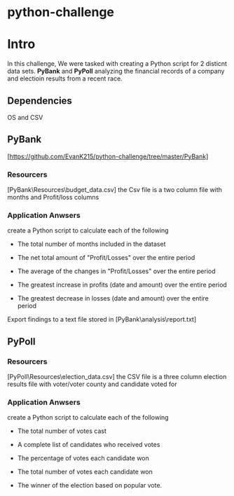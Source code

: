 # python-challenge

# Intro

In this challenge, We were tasked with creating a Python script for 2 disticnt data sets. **PyBank** and **PyPoll**  analyzing the financial records of a company and electioin results from a recent race. 

## Dependencies 

OS and CSV

## PyBank
[https://github.com/EvanK215/python-challenge/tree/master/PyBank]

### Resourcers 
[PyBank\Resources\budget_data.csv]
the Csv file is a two column file with months and Profit/loss columns

### Application Anwsers  

create a Python script to calculate each of the following

  - The total number of months included in the dataset

  - The net total amount of "Profit/Losses" over the entire period

  - The average of the changes in "Profit/Losses" over the entire period

  - The greatest increase in profits (date and amount) over the entire period

  - The greatest decrease in losses (date and amount) over the entire period

Export findings to a  text file stored in [PyBank\analysis\report.txt]

## PyPoll

### Resourcers 

[PyPoll\Resources\election_data.csv] 
the CSV file is a three column election results file with voter/voter county and candidate voted for

### Application Anwsers  

create a Python script to calculate each of the following

  * The total number of votes cast

  * A complete list of candidates who received votes

  * The percentage of votes each candidate won

  * The total number of votes each candidate won

  * The winner of the election based on popular vote.
